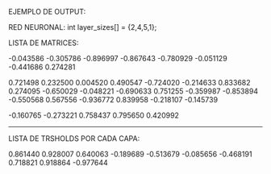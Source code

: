 EJEMPLO DE OUTPUT:

RED NEURONAL:  int layer_sizes[] = {2,4,5,1};


LISTA DE MATRICES:

-0.043586 -0.305786 
-0.896997 -0.867643 
-0.780929 -0.051129 
-0.441686 0.274281 

0.721498 0.232500 0.004520 0.490547 
-0.724020 -0.214633 0.833682 0.274095 
-0.650029 -0.048221 -0.690633 0.751255 
-0.359987 -0.853894 -0.550568 0.567556 
-0.936772 0.839958 -0.218107 -0.145739 

-0.160765 -0.273221 0.758437 0.795650 0.420992 


----------------------------------------------------------------------------------

LISTA DE TRSHOLDS POR CADA CAPA:

0.861440        0.928007        0.640063        -0.189689
-0.513679       -0.085656       -0.468191       0.718821        0.918864
-0.977644
